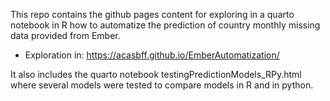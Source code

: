 This repo contains the github pages content for exploring in a quarto notebook in R how to automatize the prediction of country monthly missing data provided from Ember.
- Exploration in: https://acasbff.github.io/EmberAutomatization/

It also includes the quarto notebook testingPredictionModels_RPy.html where several models were tested to compare models in R and in python.
